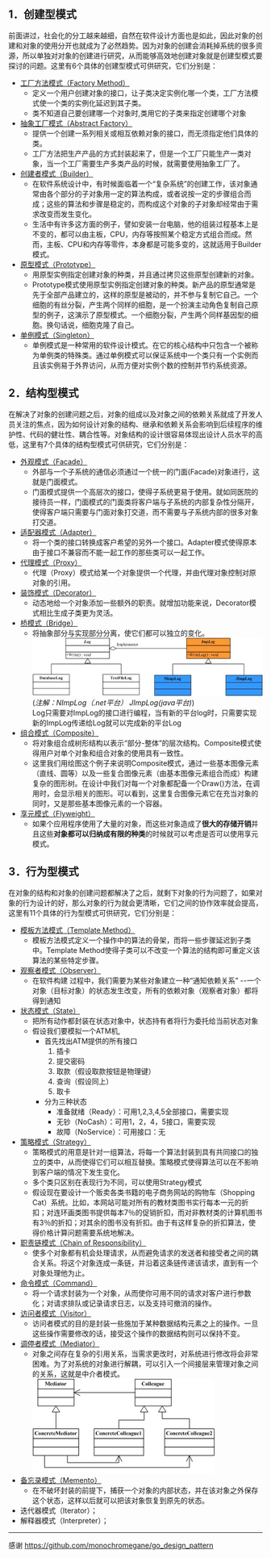 ## 1．创建型模式
前面讲过，社会化的分工越来越细，自然在软件设计方面也是如此，因此对象的创建和对象的使用分开也就成为了必然趋势。因为对象的创建会消耗掉系统的很多资源，所以单独对对象的创建进行研究，从而能够高效地创建对象就是创建型模式要探讨的问题。这里有6个具体的创建型模式可供研究，它们分别是：
- [工厂方法模式（Factory Method）](src/factory_method)
	- 定义一个用户创建对象的接口，让子类决定实例化哪一个类，工厂方法模式使一个类的实例化延迟到其子类。
	- 类不知道自己要创建哪一个对象时,类用它的子类来指定创建哪个对象
- [抽象工厂模式（Abstract Factory）](src/abstract_factory)
	- 提供一个创建一系列相关或相互依赖对象的接口，而无须指定他们具体的类。
	- 工厂方法把生产产品的方式封装起来了，但是一个工厂只能生产一类对象，当一个工厂需要生产多类产品的时候，就需要使用抽象工厂了。
- [创建者模式（Builder）](src/Builder)
	- 在软件系统设计中，有时候面临着一个“复杂系统”的创建工作，该对象通常由各个部分的子对象用一定的算法构成，或者说按一定的步骤组合而成；这些的算法和步骤是稳定的，而构成这个对象的子对象却经常由于需求改变而发生变化。
	- 生活中有许多这方面的例子，譬如安装一台电脑，他的组装过程基本上是不变的，都可以由主板，CPU，内存等按照某个稳定方式组合而成。然而，主板、CPU和内存等零件，本身都是可能多变的，这就适用于Builder模式。
- [原型模式（Prototype）](src/prototype)
	- 用原型实例指定创建对象的种类，并且通过拷贝这些原型创建新的对象。
	- Prototype模式使用原型实例指定创建对象的种类。新产品的原型通常是先于全部产品建立的，这样的原型是被动的，并不参与复制它自己。一个细胞的有丝分裂，产生两个同样的细胞，是一个扮演主动角色复制自己原型的例子，这演示了原型模式。一个细胞分裂，产生两个同样基因型的细胞。换句话说，细胞克隆了自己。
- [单例模式（Singleton）](src/singleton)
	- 单例模式是一种常用的软件设计模式。在它的核心结构中只包含一个被称为单例类的特殊类。通过单例模式可以保证系统中一个类只有一个实例而且该实例易于外界访问，从而方便对实例个数的控制并节约系统资源。

## 2．结构型模式
在解决了对象的创建问题之后，对象的组成以及对象之间的依赖关系就成了开发人员关注的焦点，因为如何设计对象的结构、继承和依赖关系会影响到后续程序的维护性、代码的健壮性、耦合性等。对象结构的设计很容易体现出设计人员水平的高低，这里有7个具体的结构型模式可供研究，它们分别是：
- [外观模式（Facade）](src/facade)
	- 外部与一个子系统的通信必须通过一个统一的门面(Facade)对象进行，这就是门面模式。
	- 门面模式提供一个高层次的接口，使得子系统更易于使用。就如同医院的接待员一样，门面模式的门面类将客户端与子系统的内部复杂性分隔开，使得客户端只需要与门面对象打交道，而不需要与子系统内部的很多对象打交道。
- [适配器模式（Adapter）](src/adapter)
	- 将一个类的接口转换成客户希望的另外一个接口。Adapter模式使得原本由于接口不兼容而不能一起工作的那些类可以一起工作。
- [代理模式（Proxy）](src/proxy)
	- 代理（Proxy）模式给某一个对象提供一个代理，并由代理对象控制对原对象的引用。
- [装饰模式（Decorator）](src/decorator)
	- 动态地给一个对象添加一些额外的职责。就增加功能来说，Decorator模式相比生成子类更为灵活。
- [桥模式（Bridge）](src/bridge)
	- 将抽象部分与实现部分分离，使它们都可以独立的变化。
	![Bridge01](img/Bridge01.jpg)<br>
    (*注解：NImpLog（.net平台）  JImpLog(java平台)*)<br>
    Log只需要对ImpLog的接口进行编程，当有新的平台log时，只需要实现新的ImpLog传递给Log就可以完成新的平台Log
- [组合模式（Composite）](src/composite)
	- 将对象组合成树形结构以表示“部分-整体”的层次结构。Composite模式使得用户对单个对象和组合对象的使用具有一致性。
	- 这里我们用绘图这个例子来说明Composite模式，通过一些基本图像元素（直线、圆等）以及一些复合图像元素（由基本图像元素组合而成）构建复杂的图形树。在设计中我们对每一个对象都配备一个Draw()方法，在调用时，会显示相关的图形。可以看到，这里复合图像元素它在充当对象的同时，又是那些基本图像元素的一个容器。
- [享元模式（Flyweight）](src/flyweight)
	- 如果个应用程序使用了大量的对象，而这些对象造成了**很大的存储开销**并且这些**对象都可以归纳成有限的种类**的时候就可以考虑是否可以使用享元模式。

## 3．行为型模式
在对象的结构和对象的创建问题都解决了之后，就剩下对象的行为问题了，如果对象的行为设计的好，那么对象的行为就会更清晰，它们之间的协作效率就会提高，这里有11个具体的行为型模式可供研究，它们分别是：
- [模板方法模式（Template Method）](src/template_method)
	- 模板方法模式定义一个操作中的算法的骨架，而将一些步骤延迟到子类中。Template Method使得子类可以不改变一个算法的结构即可重定义该算法的某些特定步骤。
- [观察者模式（Observer）](src/observer)
	-  在软件构建 过程中，我们需要为某些对象建立一种“通知依赖关系” --一个对象（目标对象）的状态发生改变，所有的依赖对象（观察者对象）都将得到通知 
- [状态模式（State）](src/state)
	- 把所有动作都封装在状态对象中，状态持有者将行为委托给当前状态对象
	- 假设我们要模拟一个ATM机,
		- 首先找出ATM提供的所有接口
           1. 插卡
           2. 提交密码
           3. 取款（假设取款按钮是物理键）
           4. 查询（假设同上）
           5. 取卡
		- 分为三种状态
			- 准备就绪（Ready）：可用1,2,3,4,5全部接口，需要实现
			- 无钞（NoCash）：可用1，2，4，5接口，需要实现
			- 故障（NoService）：可用接口：无
- [策略模式（Strategy）](src/strategy)
	- 策略模式的用意是针对一组算法，将每一个算法封装到具有共同接口的独立的类中，从而使得它们可以相互替换。策略模式使得算法可以在不影响到客户端的情况下发生变化。
	- 多个类只区别在表现行为不同，可以使用Strategy模式
	- 假设现在要设计一个贩卖各类书籍的电子商务网站的购物车（Shopping Cat）系统。比如，本网站可能对所有的教材类图书实行每本一元的折扣；对连环画类图书提供每本7％的促销折扣，而对非教材类的计算机图书有3％的折扣；对其余的图书没有折扣。由于有这样复杂的折扣算法，使得价格计算问题需要系统地解决。
- [职责链模式（Chain of Responsibility）](src/chain_of_responsibility)
	- 使多个对象都有机会处理请求，从而避免请求的发送者和接受者之间的耦合关系。将这个对象连成一条链，并沿着这条链传递该请求，直到有一个对象处理他为止。
- [命令模式（Command）](src/command)
	- 将一个请求封装为一个对象，从而使你可用不同的请求对客户进行参数化；对请求排队或记录请求日志，以及支持可撤消的操作。
- [访问者模式（Visitor）](src/visitor)
	- 访问者模式的目的是封装一些施加于某种数据结构元素之上的操作。一旦这些操作需要修改的话，接受这个操作的数据结构则可以保持不变。
- [调停者模式（Mediator）](src/mediator)
	- 对象之间存在复杂的引用关系，当需求更改时，对系统进行修改将会非常困难。为了对系统的对象进行解耦，可以引入一个间接层来管理对象之间的关系，这就是中介者模式。
	![Mediator](img/Mediator.jpg)
- [备忘录模式（Memento）](src/memento)
	- 在不破坏封装的前提下，捕获一个对象的内部状态，并在该对象之外保存这个状态，这样以后就可以把该对象恢复到原先的状态。
- 迭代器模式（Iterator）；
- 解释器模式（Interpreter）；


- - -
感谢 https://github.com/monochromegane/go_design_pattern


